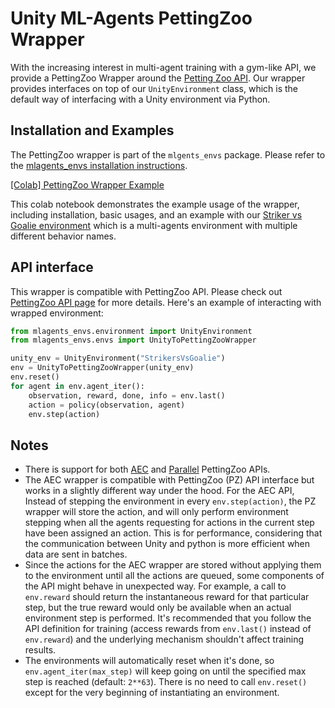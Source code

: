 # Unity ML-Agents PettingZoo Wrapper

With the increasing interest in multi-agent training with a gym-like API, we provide a
PettingZoo Wrapper around the [Petting Zoo API](https://www.pettingzoo.ml/). Our wrapper
provides interfaces on top of our `UnityEnvironment` class, which is the default way of
interfacing with a Unity environment via Python.

## Installation and Examples

The PettingZoo wrapper is part of the `mlgents_envs` package. Please refer to the
[mlagents_envs installation instructions](ML-Agents-Envs-README.md).

[[Colab] PettingZoo Wrapper Example](https://colab.research.google.com/github/Unity-Technologies/ml-agents/blob/develop-python-api-ga/ml-agents-envs/colabs/Colab_PettingZoo.ipynb)

This colab notebook demonstrates the example usage of the wrapper, including installation,
basic usages, and an example with our
[Striker vs Goalie environment](https://github.com/Unity-Technologies/ml-agents/blob/main/docs/Learning-Environment-Examples.md#strikers-vs-goalie)
which is a multi-agents environment with multiple different behavior names.

## API interface

This wrapper is compatible with PettingZoo API. Please check out
[PettingZoo API page](https://www.pettingzoo.ml/api) for more details.
Here's an example of interacting with wrapped environment:

```python
from mlagents_envs.environment import UnityEnvironment
from mlagents_envs.envs import UnityToPettingZooWrapper

unity_env = UnityEnvironment("StrikersVsGoalie")
env = UnityToPettingZooWrapper(unity_env)
env.reset()
for agent in env.agent_iter():
    observation, reward, done, info = env.last()
    action = policy(observation, agent)
    env.step(action)
```

## Notes
- There is support for both [AEC](https://www.pettingzoo.ml/api#interacting-with-environments)
  and [Parallel](https://www.pettingzoo.ml/api#parallel-api) PettingZoo APIs.
- The AEC wrapper is compatible with PettingZoo (PZ) API interface but works in a slightly
  different way under the hood. For the AEC API, Instead of stepping the environment in every `env.step(action)`,
  the PZ wrapper will store the action, and will only perform environment stepping when all the
  agents requesting for actions in the current step have been assigned an action. This is for
  performance, considering that the communication between Unity and python is more efficient
  when data are sent in batches.
- Since the actions for the AEC wrapper are stored without applying them to the environment until
  all the actions are queued, some components of the API might behave in unexpected way. For example, a call
  to `env.reward` should return the instantaneous reward for that particular step, but the true
  reward would only be available when an actual environment step is performed. It's recommended that
  you follow the API definition for training (access rewards from `env.last()` instead of
  `env.reward`) and the underlying mechanism shouldn't affect training results.
- The environments will automatically reset when it's done, so `env.agent_iter(max_step)` will
  keep going on until the specified max step is reached (default: `2**63`). There is no need to
  call `env.reset()` except for the very beginning of instantiating an environment.

